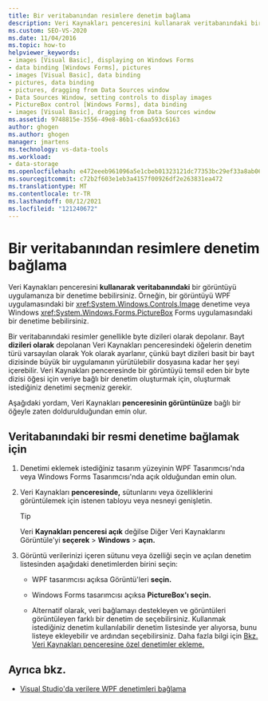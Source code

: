 ```yaml
---
title: Bir veritabanından resimlere denetim bağlama
description: Veri Kaynakları penceresini kullanarak veritabanındaki bir görüntüyü veri kaynağı uygulamanıza Visual Studio kullanın.
ms.custom: SEO-VS-2020
ms.date: 11/04/2016
ms.topic: how-to
helpviewer_keywords:
- images [Visual Basic], displaying on Windows Forms
- data binding [Windows Forms], pictures
- images [Visual Basic], data binding
- pictures, data binding
- pictures, dragging from Data Sources window
- Data Sources Window, setting controls to display images
- PictureBox control [Windows Forms], data binding
- images [Visual Basic], dragging from Data Sources window
ms.assetid: 9748815e-3556-49e8-86b1-c6aa593c6163
author: ghogen
ms.author: ghogen
manager: jmartens
ms.technology: vs-data-tools
ms.workload:
- data-storage
ms.openlocfilehash: e472eeeb961096a5e1cbeb01323121dc77353bc29ef33a8ab06f5c9e3f09a625
ms.sourcegitcommit: c72b2f603e1eb3a4157f00926df2e263831ea472
ms.translationtype: MT
ms.contentlocale: tr-TR
ms.lasthandoff: 08/12/2021
ms.locfileid: "121240672"
---
```

# <a name="bind-controls-to-pictures-from-a-database"></a>Bir veritabanından resimlere denetim bağlama

Veri Kaynakları penceresini **kullanarak veritabanındaki** bir görüntüyü uygulamanıza bir denetime bebilirsiniz. Örneğin, bir görüntüyü WPF uygulamasındaki bir <xref:System.Windows.Controls.Image> denetime veya Windows <xref:System.Windows.Forms.PictureBox> Forms uygulamasındaki bir denetime bebilirsiniz.

Bir veritabanındaki resimler genellikle byte dizileri olarak depolanır. Bayt **dizileri olarak** depolanan Veri Kaynakları penceresindeki öğelerin denetim  türü varsayılan olarak Yok olarak ayarlanır, çünkü bayt dizileri basit bir bayt dizisinde büyük bir uygulamanın yürütülebilir dosyasına kadar her şeyi içerebilir. Veri Kaynakları penceresinde bir görüntüyü temsil eden bir  byte dizisi öğesi için veriye bağlı bir denetim oluşturmak için, oluşturmak istediğiniz denetimi seçmeniz gerekir.

Aşağıdaki yordam, Veri Kaynakları **penceresinin görüntünüze** bağlı bir öğeyle zaten doldurulduğundan emin olur.

## <a name="to-bind-a-picture-in-a-database-to-a-control"></a>Veritabanındaki bir resmi denetime bağlamak için

1. Denetimi eklemek istediğiniz tasarım yüzeyinin WPF Tasarımcısı'nda veya Windows Forms Tasarımcısı'nda açık olduğundan emin olun.

2. Veri Kaynakları **penceresinde,** sütunlarını veya özelliklerini görüntülemek için istenen tabloyu veya nesneyi genişletin.

   > [!TIP]
   > Veri **Kaynakları penceresi açık** değilse Diğer Veri Kaynaklarını Görüntüle'yi **seçerek**  >  **Windows**  >  **açın.**

3. Görüntü verilerinizi içeren sütunu veya özelliği seçin ve açılan denetim listesinden aşağıdaki denetimlerden birini seçin:

    - WPF tasarımcısı açıksa Görüntü'leri **seçin.**

    - Windows Forms tasarımcısı açıksa **PictureBox'ı seçin.**

    - Alternatif olarak, veri bağlamayı destekleyen ve görüntüleri görüntüleyen farklı bir denetim de seçebilirsiniz. Kullanmak istediğiniz denetim kullanılabilir denetim listesinde yer alıyorsa, bunu listeye ekleyebilir ve ardından seçebilirsiniz. Daha fazla bilgi için [Bkz. Veri Kaynakları penceresine özel denetimler ekleme.](../data-tools/add-custom-controls-to-the-data-sources-window.md)

## <a name="see-also"></a>Ayrıca bkz.

- [Visual Studio'da verilere WPF denetimleri bağlama](../data-tools/bind-wpf-controls-to-data-in-visual-studio.md)
